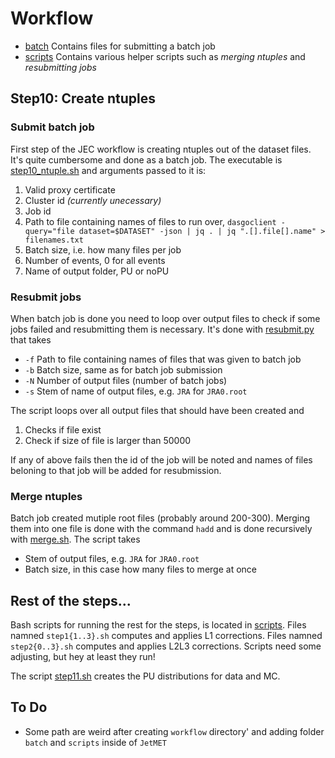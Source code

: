 # Workflow

* [batch](batch)
  Contains files for submitting a batch job
* [scripts](scripts)
  Contains various helper scripts such as _merging ntuples_ and _resubmitting jobs_
 
## Step10: Create ntuples
 
### Submit batch job
  
First step of the JEC workflow is creating ntuples out of the dataset files. It's quite
cumbersome and done as a batch job.
The executable is [step10_ntuple.sh](batch/step10_ntuple.sh) and
arguments passed to it is:

1. Valid proxy certificate
2. Cluster id _(currently unecessary)_
3. Job id
4. Path to file containing names of files to run over,
 `dasgoclient -query="file dataset=$DATASET" -json | jq . | jq ".[].file[].name" > filenames.txt`
5. Batch size, i.e. how many files per job
6. Number of events, 0 for all events
7. Name of output folder, PU or noPU

### Resubmit jobs

When batch job is done you need to loop over output files to
check if some jobs failed and resubmitting them is necessary. It's done with [resubmit.py](scripts/resubmit.py) that takes

* `-f`  Path to file containing names of files that was given to batch job
* `-b`  Batch size, same as for batch job submission
* `-N`  Number of output files (number of batch jobs)
* `-s`  Stem of name of output files, e.g. `JRA` for `JRA0.root`

The script loops over all output files that should have been created and
1. Checks if file exist
2. Check if size of file is larger than 50000

If any of above fails then the id of the job will be noted and names of files beloning to that job will be added
for resubmission.

### Merge ntuples

Batch job created mutiple root files (probably around 200-300). Merging them into one file is done
with the command `hadd` and is done recursively with [merge.sh](scripts/merge.sh). The script takes

* Stem of output files, e.g. `JRA` for `JRA0.root`
* Batch size, in this case how many files to merge at once

## Rest of the steps...

Bash scripts for running the rest for the steps, is located in [scripts](scripts).
Files namned `step1{1..3}.sh` computes and applies L1 corrections. 
Files namned `step2{0..3}.sh` computes and applies L2L3 corrections.
Scripts need some adjusting, but hey at least they run!

The script [step11.sh](scripts/step11.sh) creates the PU distributions for data and MC.

## To Do

- Some path are weird after creating `workflow` directory'
and adding folder `batch` and `scripts` inside of `JetMET`


